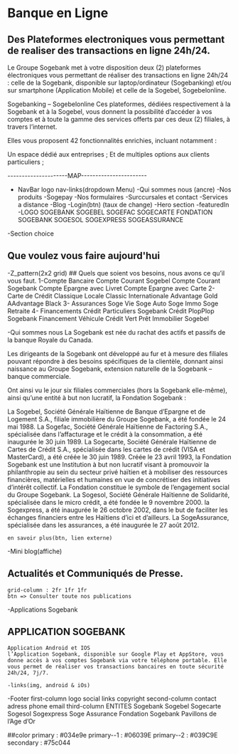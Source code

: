 # Banque en Ligne
## Des Plateformes electroniques vous permettant de realiser des transactions en ligne 24h/24.

Le Groupe Sogebank met à votre disposition deux (2) plateformes électroniques vous permettant de réaliser des transactions en ligne 24h/24 :  celle de la Sogebank, disponible sur laptop/ordinateur (Sogebanking) et/ou sur smartphone (Application Mobile) et celle de la Sogebel, Sogebelonline.


Sogebanking – Sogebelonline
Ces plateformes, dédiées respectivement à la Sogebank et à la Sogebel, vous donnent la possibilité d’accéder à vos comptes et à toute la gamme des services offerts par ces deux (2) filiales, à travers l’internet.

Elles vous proposent 42 fonctionnalités enrichies, incluant notamment :

Un espace dédié aux entreprises ;
Et de multiples options aux clients particuliers ;


<!-- ////////////////////////////////////////////// -->
---------------------MAP-----------------------
- NavBar
    logo
    nav-links(dropdown Menu)
        -Qui sommes nous (ancre)
        -Nos produits
        -Sogepay
        -Nos formulaires
        -Surccursales et contact 
        -Services a distance
        -Blog
        -Login(btn)
        (taux de change)
-Hero section
-featuredIn -LOGO
    SOGEBANK
    SOGEBEL
    SOGEFAC
    SOGECARTE
    FONDATION SOGEBANK
    SOGESOL
    SOGEXPRESS
    SOGEASSURANCE

-Section choice
## Que voulez vous faire aujourd'hui

-Z_pattern(2x2 grid)
    ## Quels que soient vos besoins, nous avons ce qu’il vous faut.
    1-Compte Bancaire
        Compte Courant Sogebel
        Compte Courant Sogebank
        Compte Epargne avec Livret
        Compte Epargne avec Carte
    2- Carte de Crédit
        Classique Locale
        Classic Internationale
        Advantage Gold
        AAdvantage Black
    3- Assurances
        Soge Vie
        Soge Auto
        Soge Immo
        Soge Retraite
    4- Financements
        Crédit Particuliers Sogebank
        Crédit PlopPlop Sogebank
        Financement Véhicule
        Crédit Vert
        Prêt Immobilier Sogebel

-Qui sommes nous
La Sogebank est née du rachat des actifs et passifs de la banque Royale du Canada.

Les dirigeants de la Sogebank ont développé au fur et à mesure des filiales pouvant répondre à des besoins spécifiques de la clientèle, donnant ainsi naissance au Groupe Sogebank, extension naturelle de la Sogebank – banque commerciale.

Ont ainsi vu le jour six filiales commerciales (hors la Sogebank elle-même), ainsi qu’une entité à but non lucratif, la Fondation Sogebank :

La Sogebel, Société Générale Haïtienne de Banque d’Epargne et de Logement S.A., filiale immobilière du Groupe Sogebank, a été fondée le 24 mai 1988.
La Sogefac, Société Générale Haïtienne de Factoring S.A., spécialisée dans l’affacturage et le crédit à la consommation, a été inaugurée le 30 juin 1989.
La Sogecarte, Société Générale Haïtienne de Cartes de Crédit S.A., spécialisée dans les cartes de crédit (VISA et MasterCard), a été créée le 30 juin 1989.
Créée le 23 avril 1993, la Fondation Sogebank est une Institution à but non lucratif visant à promouvoir la philanthropie au sein du secteur privé haïtien et à mobiliser des ressources financières, matérielles et humaines en vue de concrétiser des initiatives d’intérêt collectif. La Fondation constitue le symbole de l’engagement social du Groupe Sogebank.
La Sogesol, Société Générale Haïtienne de Solidarité, spécialisée dans le micro crédit, a été fondée le 9 novembre 2000.
la Sogexpress, a été inaugurée le 26 octobre 2002, dans le but de faciliter les échanges financiers entre les Haïtiens d’ici et d’ailleurs.
La SogeAssurance, spécialisée dans les assurances, a été inaugurée le 27 août 2012.

    en savoir plus(btn, lien externe)

-Mini blog(affiche)
## Actualités et Communiqués de Presse.
    grid-column : 2fr 1fr 1fr
    btn => Consulter toute nos publications

-Applications Sogebank
## APPLICATION SOGEBANK
    Application Android et IOS
    l’Application Sogebank, disponible sur Google Play et AppStore, vous donne accès à vos comptes Sogebank via votre téléphone portable. Elle vous permet de réaliser vos transactions bancaires en toute sécurité 24h/24, 7j/7.

    -links(img, android & iOs)

-Footer
    first-column
        logo
        social links
        copyright
    second-column
        contact
        adress
        phone
        email
    third-column
        ENTITES
            Sogebank
            Sogebel
            Sogecarte
            Sogesol
            Sogexpress
            Soge Assurance
            Fondation Sogebank
            Pavillons de l’Age d’Or

##color
primary : #034e9e
primary--1 : #06039E
primary--2 : #039C9E 
secondary : #75c044